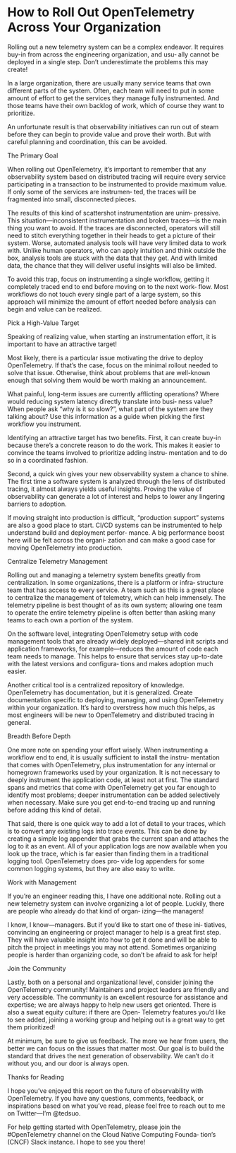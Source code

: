 # How to Roll Out OpenTelemetry Across Your Organization

Rolling out a new telemetry system can be a complex endeavor. It requires buy-in from across the engineering organization, and usu‐ ally cannot be deployed in a single step. Don’t underestimate the problems this may create!

In a large organization, there are usually many service teams that own different parts of the system. Often, each team will need to put in some amount of effort to get the services they manage fully instrumented. And those teams have their own backlog of work, which of course they want to prioritize.

An unfortunate result is that observability initiatives can run out of steam before they can begin to provide value and prove their worth. But with careful planning and coordination, this can be avoided.

The Primary Goal

When rolling out OpenTelemetry, it’s important to remember that any observability system based on distributed tracing will require every service participating in a transaction to be instrumented to provide maximum value. If only some of the services are instrumen‐ ted, the traces will be fragmented into small, disconnected pieces.

The results of this kind of scattershot instrumentation are unim‐ pressive. This situation—inconsistent instrumentation and broken traces—is the main thing you want to avoid. If the traces are disconnected, operators will still need to stitch everything together in their heads to get a picture of their system. Worse, automated analysis tools will have very limited data to work with. Unlike human operators, who can apply intuition and think outside the box, analysis tools are stuck with the data that they get. And with limited data, the chance that they will deliver useful insights will also be limited.

To avoid this trap, focus on instrumenting a single workflow, getting it completely traced end to end before moving on to the next work‐ flow. Most workflows do not touch every single part of a large system, so this approach will minimize the amount of effort needed before analysis can begin and value can be realized.

Pick a High-Value Target

Speaking of realizing value, when starting an instrumentation effort, it is important to have an attractive target!

Most likely, there is a particular issue motivating the drive to deploy OpenTelemetry. If that’s the case, focus on the minimal rollout needed to solve that issue. Otherwise, think about problems that are well-known enough that solving them would be worth making an announcement.

What painful, long-term issues are currently afflicting operations? Where would reducing system latency directly translate into busi‐ ness value? When people ask “why is it so slow?”, what part of the system are they talking about? Use this information as a guide when picking the first workflow you instrument.

Identifying an attractive target has two benefits. First, it can create buy-in because there’s a concrete reason to do the work. This makes it easier to convince the teams involved to prioritize adding instru‐ mentation and to do so in a coordinated fashion.

Second, a quick win gives your new observability system a chance to shine. The first time a software system is analyzed through the lens of distributed tracing, it almost always yields useful insights. Proving the value of observability can generate a lot of interest and helps to lower any lingering barriers to adoption.

If moving straight into production is difficult, “production support” systems are also a good place to start. CI/CD systems can be instrumented to help understand build and deployment perfor‐ mance. A big performance boost here will be felt across the organi‐ zation and can make a good case for moving OpenTelemetry into production.

Centralize Telemetry Management

Rolling out and managing a telemetry system benefits greatly from centralization. In some organizations, there is a platform or infra‐ structure team that has access to every service. A team such as this is a great place to centralize the management of telemetry, which can help immensely. The telemetry pipeline is best thought of as its own system; allowing one team to operate the entire telemetry pipeline is often better than asking many teams to each own a portion of the system.

On the software level, integrating OpenTelemetry setup with code management tools that are already widely deployed—shared init scripts and application frameworks, for example—reduces the amount of code each team needs to manage. This helps to ensure that services stay up-to-date with the latest versions and configura‐ tions and makes adoption much easier.

Another critical tool is a centralized repository of knowledge. OpenTelemetry has documentation, but it is generalized. Create documentation specific to deploying, managing, and using OpenTelemetry within your organization. It’s hard to overstress how much this helps, as most engineers will be new to OpenTelemetry and distributed tracing in general.

Breadth Before Depth

One more note on spending your effort wisely. When instrumenting a workflow end to end, it is usually sufficient to install the instru‐ mentation that comes with OpenTelemetry, plus instrumentation for any internal or homegrown frameworks used by your organization. It is not necessary to deeply instrument the application code, at least not at first. The standard spans and metrics that come with OpenTelemetry get you far enough to identify most problems; deeper instrumentation can be added selectively when necessary. Make sure you get end-to-end tracing up and running before adding this kind of detail.

That said, there is one quick way to add a lot of detail to your traces, which is to convert any existing logs into trace events. This can be done by creating a simple log appender that grabs the current span and attaches the log to it as an event. All of your application logs are now available when you look up the trace, which is far easier than finding them in a traditional logging tool. OpenTelemetry does pro‐ vide log appenders for some common logging systems, but they are also easy to write.

Work with Management

If you’re an engineer reading this, I have one additional note. Rolling out a new telemetry system can involve organizing a lot of people. Luckily, there are people who already do that kind of organ‐ izing—the managers!

I know, I know—managers. But if you’d like to start one of these ini‐ tiatives, convincing an engineering or project manager to help is a great first step. They will have valuable insight into how to get it done and will be able to pitch the project in meetings you may not attend. Sometimes organizing people is harder than organizing code, so don’t be afraid to ask for help!

Join the Community

Lastly, both on a personal and organizational level, consider joining the OpenTelemetry community! Maintainers and project leaders are friendly and very accessible. The community is an excellent resource for assistance and expertise; we are always happy to help new users get oriented. There is also a sweat equity culture: if there are Open‐ Telemetry features you’d like to see added, joining a working group and helping out is a great way to get them prioritized!

At minimum, be sure to give us feedback. The more we hear from users, the better we can focus on the issues that matter most. Our goal is to build the standard that drives the next generation of observability. We can’t do it without you, and our door is always open.

Thanks for Reading

I hope you’ve enjoyed this report on the future of observability with OpenTelemetry. If you have any questions, comments, feedback, or inspirations based on what you’ve read, please feel free to reach out to me on Twitter—I’m @tedsuo.

For help getting started with OpenTelemetry, please join the #OpenTelemetry channel on the Cloud Native Computing Founda‐ tion’s (CNCF) Slack instance. I hope to see you there!